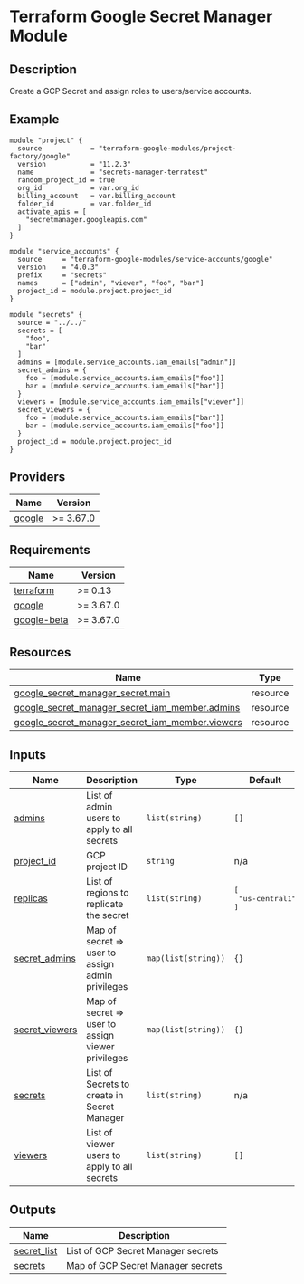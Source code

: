 <!-- BEGIN_TF_DOCS -->
# Terraform Google Secret Manager Module

## Description
Create a GCP Secret and assign roles to users/service accounts.

## Example
```hcl
module "project" {
  source            = "terraform-google-modules/project-factory/google"
  version           = "11.2.3"
  name              = "secrets-manager-terratest"
  random_project_id = true
  org_id            = var.org_id
  billing_account   = var.billing_account
  folder_id         = var.folder_id
  activate_apis = [
    "secretmanager.googleapis.com"
  ]
}

module "service_accounts" {
  source     = "terraform-google-modules/service-accounts/google"
  version    = "4.0.3"
  prefix     = "secrets"
  names      = ["admin", "viewer", "foo", "bar"]
  project_id = module.project.project_id
}

module "secrets" {
  source = "../../"
  secrets = [
    "foo",
    "bar"
  ]
  admins = [module.service_accounts.iam_emails["admin"]]
  secret_admins = {
    foo = [module.service_accounts.iam_emails["foo"]]
    bar = [module.service_accounts.iam_emails["bar"]]
  }
  viewers = [module.service_accounts.iam_emails["viewer"]]
  secret_viewers = {
    foo = [module.service_accounts.iam_emails["bar"]]
    bar = [module.service_accounts.iam_emails["foo"]]
  }
  project_id = module.project.project_id
}
```

## Providers

| Name | Version |
|------|---------|
| <a name="provider_google"></a> [google](#provider\_google) | >= 3.67.0 |

## Requirements

| Name | Version |
|------|---------|
| <a name="requirement_terraform"></a> [terraform](#requirement\_terraform) | >= 0.13 |
| <a name="requirement_google"></a> [google](#requirement\_google) | >= 3.67.0 |
| <a name="requirement_google-beta"></a> [google-beta](#requirement\_google-beta) | >= 3.67.0 |

## Resources

| Name | Type |
|------|------|
| [google_secret_manager_secret.main](https://registry.terraform.io/providers/hashicorp/google/latest/docs/resources/secret_manager_secret) | resource |
| [google_secret_manager_secret_iam_member.admins](https://registry.terraform.io/providers/hashicorp/google/latest/docs/resources/secret_manager_secret_iam_member) | resource |
| [google_secret_manager_secret_iam_member.viewers](https://registry.terraform.io/providers/hashicorp/google/latest/docs/resources/secret_manager_secret_iam_member) | resource |

## Inputs

| Name | Description | Type | Default | Required |
|------|-------------|------|---------|:--------:|
| <a name="input_admins"></a> [admins](#input\_admins) | List of admin users to apply to all secrets | `list(string)` | `[]` | no |
| <a name="input_project_id"></a> [project\_id](#input\_project\_id) | GCP project ID | `string` | n/a | yes |
| <a name="input_replicas"></a> [replicas](#input\_replicas) | List of regions to replicate the secret | `list(string)` | <pre>[<br>  "us-central1"<br>]</pre> | no |
| <a name="input_secret_admins"></a> [secret\_admins](#input\_secret\_admins) | Map of secret => user to assign admin privileges | `map(list(string))` | `{}` | no |
| <a name="input_secret_viewers"></a> [secret\_viewers](#input\_secret\_viewers) | Map of secret => user to assign viewer privileges | `map(list(string))` | `{}` | no |
| <a name="input_secrets"></a> [secrets](#input\_secrets) | List of Secrets to create in Secret Manager | `list(string)` | n/a | yes |
| <a name="input_viewers"></a> [viewers](#input\_viewers) | List of viewer users to apply to all secrets | `list(string)` | `[]` | no |

## Outputs

| Name | Description |
|------|-------------|
| <a name="output_secret_list"></a> [secret\_list](#output\_secret\_list) | List of GCP Secret Manager secrets |
| <a name="output_secrets"></a> [secrets](#output\_secrets) | Map of GCP Secret Manager secrets |

<!-- END_TF_DOCS -->